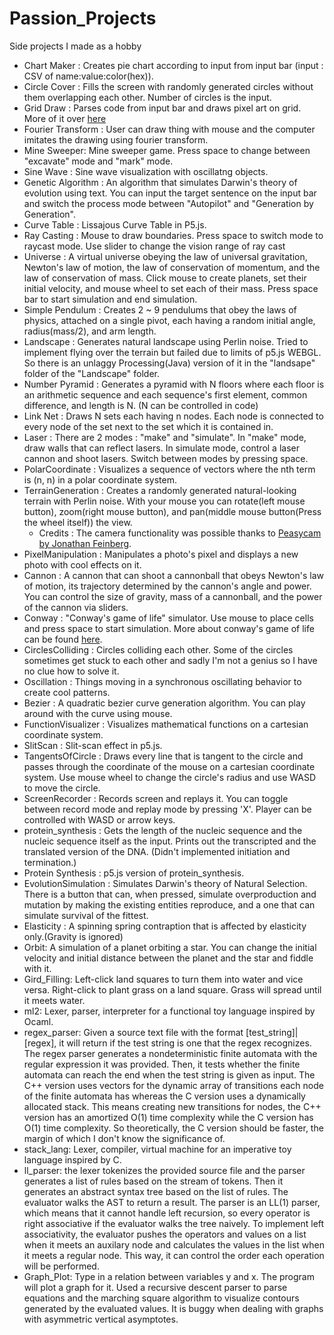 # Passion_Projects
Side projects I made as a hobby

- Chart Maker : Creates pie chart according to input from input bar (input : CSV of name:value:color(hex)).
- Circle Cover : Fills the screen with randomly generated circles without them overlapping each other. Number of circles is the input.
- Grid Draw : Parses code from input bar and draws pixel art on grid. More of it over [here](https://github.com/MilkBomb11/GridDraw)
- Fourier Transform : User can draw thing with mouse and the computer imitates the drawing using fourier transform.
- Mine Sweeper: Mine sweeper game. Press space to change between "excavate" mode and "mark" mode.
- Sine Wave : Sine wave visualization with oscillatng objects.
- Genetic Algorithm : An algorithm that simulates Darwin's theory of evolution using text. You can input the target sentence on the input bar and switch the process mode between "Autopilot" and "Generation by Generation".
- Curve Table : Lissajous Curve Table in P5.js.
- Ray Casting : Mouse to draw boundaries. Press space to switch mode to raycast mode. Use slider to change the vision range of ray cast
- Universe : A virtual universe obeying the law of universal gravitation, Newton's law of motion, the law of conservation of momentum, and the law of conservation of mass. Click mouse to create planets, set their initial velocity, and mouse wheel to set each of their mass. Press space bar to start simulation and end simulation.
- Simple Pendulum : Creates 2 ~ 9 pendulums that obey the laws of physics, attached on a single pivot, each having a random initial angle, radius(mass/2), and arm length.
- Landscape : Generates natural landscape using Perlin noise. Tried to implement flying over the terrain but failed due to limits of p5.js WEBGL. So there is an unlaggy Processing(Java) version of it in the "landsape" folder of the "Landscape" folder.
- Number Pyramid : Generates a pyramid with N floors where each floor is an arithmetic sequence and each sequence's first element, common difference, and length is N. (N can be controlled in code)
- Link Net : Draws N sets each having n nodes. Each node is connected to every node of the set next to the set which it is contained in.
- Laser : There are 2 modes : "make" and "simulate". In "make" mode, draw walls that can reflect lasers. In simulate mode, control a laser cannon and shoot lasers. Switch between modes by pressing space.
- PolarCoordinate : Visualizes a sequence of vectors where the nth term is (n, n) in a polar coordinate system.
- TerrainGeneration : Creates a randomly generated natural-looking terrain with Perlin noise. With your mouse you can rotate(left mouse button), zoom(right mouse button), and pan(middle mouse button(Press the wheel itself)) the view.
  - Credits : The camera functionality was possible thanks to [Peasycam by Jonathan Feinberg](http://mrfeinberg.com/peasycam/).
- PixelManipulation : Manipulates a photo's pixel and displays a new photo with cool effects on it.
- Cannon : A cannon that can shoot a cannonball that obeys Newton's law of motion, its trajectory determined by the cannon's angle and power. You can control the size of gravity, mass of a cannonball, and the power of the cannon via sliders.
- Conway : "Conway's game of life" simulator. Use mouse to place cells and press space to start simulation. More about conway's game of life can be found [here](https://en.wikipedia.org/wiki/Conway%27s_Game_of_Life).
- CirclesColliding : Circles colliding each other. Some of the circles sometimes get stuck to each other and sadly I'm not a genius so I have no clue how to solve it.
- Oscillation : Things moving in a synchronous oscillating behavior to create cool patterns.
- Bezier : A quadratic bezier curve generation algorithm. You can play around with the curve using mouse.
- FunctionVisualizer : Visualizes mathematical functions on a cartesian coordinate system.
- SlitScan : Slit-scan effect in p5.js.
- TangentsOfCircle : Draws every line that is tangent to the circle and passes through the coordinate of the mouse on a cartesian coordinate system. Use mouse wheel to change the circle's radius and use WASD to move the circle.
- ScreenRecorder : Records screen and replays it. You can toggle between record mode and replay mode by pressing 'X'. Player can be controlled with WASD or arrow keys.
- protein_synthesis : Gets the length of the nucleic sequence and the nucleic sequence itself as the input. Prints out the transcripted and the translated version of the DNA. (Didn't implemented initiation and termination.)
- Protein Synthesis : p5.js version of protein_synthesis.
- EvolutionSimulation : Simulates Darwin's theory of Natural Selection. There is a button that can, when pressed, simulate overproduction and mutation by making the existing entities reproduce, and a one that can simulate survival of the fittest.
- Elasticity : A spinning spring contraption that is affected by elasticity only.(Gravity is ignored)
- Orbit: A simulation of a planet orbiting a star. You can change the initial velocity and initial distance between the planet and the star and fiddle with it.
- Gird_Filling: Left-click land squares to turn them into water and vice versa. Right-click to plant grass on a land square. Grass will spread until it meets water.
- ml2: Lexer, parser, interpreter for a functional toy language inspired by Ocaml.
- regex_parser: Given a source text file with the format [test_string]|[regex], it will return if the test string is one that the regex recognizes. The regex parser generates a nondeterministic finite automata with the regular expression it was provided. Then, it tests whether the finite automata can reach the end when the test string is given as input. The C++ version uses vectors for the dynamic array of transitions each node of the finite automata has whereas the C version uses a dynamically allocated stack. This means creating new transitions for nodes, the C++ version has an amortized O(1) time complexity while the C version has O(1) time complexity. So theoretically, the C version should be faster, the margin of which I don't know the significance of.
- stack_lang: Lexer, compiler, virtual machine for an imperative toy language inspired by C.
- ll_parser: the lexer tokenizes the provided source file and the parser generates a list of rules based on the stream of tokens. Then it generates an abstract syntax tree based on the list of rules. The evaluator walks the AST to return a result. The parser is an LL(1) parser, which means that it cannot handle left recursion, so every operator is right associative if the evaluator walks the tree naively. To implement left associativity, the evaluator pushes the operators and values on a list when it meets an auxilary node and calculates the values in the list when it meets a regular node. This way, it can control the order each operation will be performed.
- Graph_Plot: Type in a relation between variables y and x. The program will plot a graph for it. Used a recursive descent parser to parse equations and the marching square algorithm to visualize contours generated by the evaluated values. It is buggy when dealing with graphs with asymmetric vertical asymptotes.  
